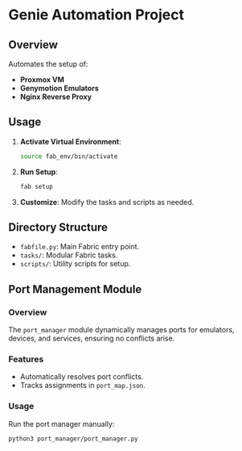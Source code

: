 
# Genie Automation Project

## Overview
Automates the setup of:
- **Proxmox VM**
- **Genymotion Emulators**
- **Nginx Reverse Proxy**

## Usage

1. **Activate Virtual Environment**:
   ```bash
   source fab_env/bin/activate
   ```

2. **Run Setup**:
   ```bash
   fab setup
   ```

3. **Customize**:
   Modify the tasks and scripts as needed.

## Directory Structure
- `fabfile.py`: Main Fabric entry point.
- `tasks/`: Modular Fabric tasks.
- `scripts/`: Utility scripts for setup.

## Port Management Module

### Overview
The `port_manager` module dynamically manages ports for emulators, devices, and services, ensuring no conflicts arise.

### Features
- Automatically resolves port conflicts.
- Tracks assignments in `port_map.json`.

### Usage
Run the port manager manually:
```bash
python3 port_manager/port_manager.py
